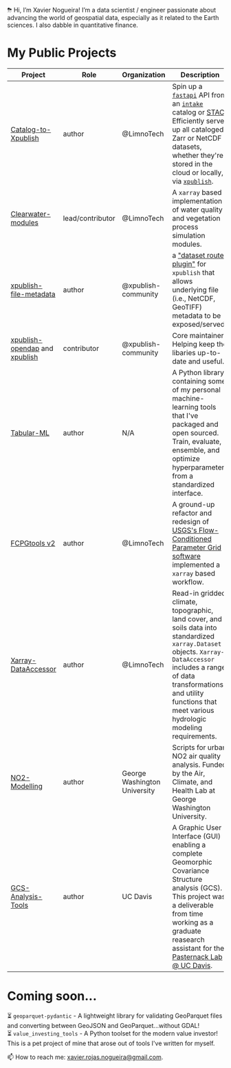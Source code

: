 ⛈ Hi, I’m Xavier Nogueira! I’m a data scientist / engineer passionate about advancing the world of geospatial data, especially as it related to the Earth sciences. I also dabble in quantitative finance.

# My Public Projects
| Project                  | Role   | Organization | Description          
| ------------------------ | ------ | ------------| ------------------------------------------
| [Catalog-to-Xpublish] | author | @LimnoTech | Spin up a [`fastapi`](https://fastapi.tiangolo.com/lo/) API from an [`intake`](https://intake.readthedocs.io/en/latest/catalog.html) catalog or [STAC](https://stacspec.org/en). Efficiently serve up all cataloged Zarr or NetCDF datasets, whether they're stored in the cloud or locally, via [`xpublish`](https://github.com/xpublish-community/xpublish).
| [Clearwater-modules] | lead/contributor | @LimnoTech | A `xarray` based implementation of water quality and vegetation process simulation modules.
| [xpublish-file-metadata] | author | @xpublish-community | a ["dataset router plugin"](https://xpublish.readthedocs.io/en/0.3.2/user-guide/plugins.html#dataset-router-plugins) for `xpublish` that allows underlying file (i.e., NetCDF, GeoTIFF) metadata to be exposed/served.
| [xpublish-opendap] and [xpublish] | contributor | @xpublish-community | Core maintainer. Helping keep the libaries up-to-date and useful.
| [Tabular-ML] | author | N/A | A Python library containing some of my personal machine-learning tools that I've packaged and open sourced. Train, evaluate, ensemble, and optimize hyperparameters from a standardized interface.
| [FCPGtools v2] | author | @LimnoTech | A ground-up refactor and redesign of [USGS's Flow-Conditioned Parameter Grid software](https://www.usgs.gov/software/flow-conditioned-parameter-grid-tools) implemented a `xarray` based workflow.
| [Xarray-DataAccessor] | author | @LimnoTech | Read-in gridded climate, topographic, land cover, and soils data into standardized `xarray.Dataset` objects. `Xarray-DataAccessor` includes a range of data transformations and utility functions that meet various hydrologic modeling requirements.
| [NO2-Modelling] | author | George Washington University | Scripts for urban NO2 air quality analysis. Funded by the Air, Climate, and Health Lab at George Washington University.
| [GCS-Analysis-Tools] | author | UC Davis |  A Graphic User Interface (GUI) enabling a complete Geomorphic Covariance Structure analysis (GCS). This project was a deliverable from time working as a graduate reasearch assistant for the [Pasternack Lab @ UC Davis](http://pasternack.ucdavis.edu/research).

[Clearwater-modules]: https://github.com/EcohydrologyTeam/ClearWater-modules
[Catalog-to-Xpublish]: https://github.com/xpublish-experiments/Catalog-To-Xpublish
[xpublish-file-metadata]: https://github.com/xaviernogueira/xpublish-file-metadata
[Tabular-ML]: https://github.com/xaviernogueira/Tabular_ML
[FCPGtools v2]: https://github.com/usgs/water-fcpg-tools
[Xarray-DataAccessor]: https://github.com/LimnoTech/Xarray-DataAccessor
[GCS-Analysis-Tools]: https://github.com/xaviernogueira/GCS-Analysis-Tools
[xpublish-opendap]: https://github.com/xpublish-community/xpublish-opendap
[xpublish]: https://github.com/xpublish-community/xpublish
[NO2-Modelling]: https://github.com/xaviernogueira/gwu_air_quality


# Coming soon...
⏳ `geoparquet-pydantic` - A lightweight library for validating GeoParquet files and converting between GeoJSON and GeoParquet...without GDAL!  
⏳ `value_investing_tools` - A Python toolset for the modern value investor! This is a pet project of mine that arose out of tools I've written for myself. 

📫 How to reach me: xavier.rojas.nogueira@gmail.com.

<!---
xaviernogueira/xaviernogueira is a ✨ special ✨ repository because its `README.md` (this file) appears on your GitHub profile.
You can click the Preview link to take a look at your changes.
--->
